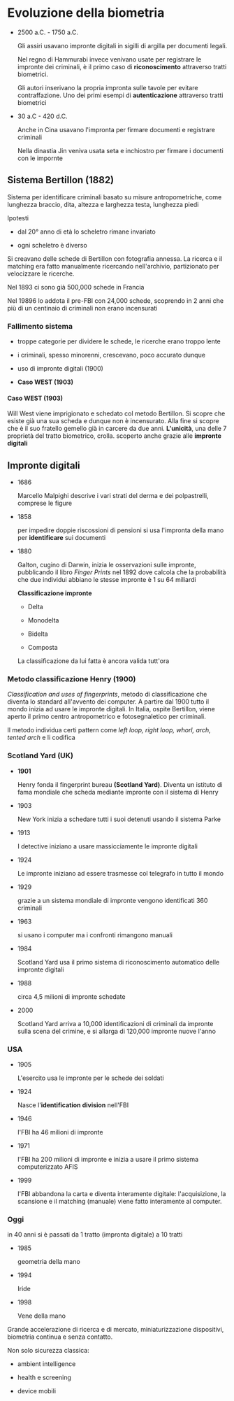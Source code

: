 # Evoluzione della biometria

- 2500 a.C. - 1750 a.C.
  
  Gli assiri usavano impronte digitali in sigilli di argilla per documenti legali.
  
  Nel regno di Hammurabi invece venivano usate per registrare le impronte dei criminali, è il primo caso di **riconoscimento** attraverso tratti biometrici.
  
  Gli autori inserivano la propria impronta sulle tavole per evitare contraffazione. Uno dei primi esempi di **autenticazione** attraverso tratti biometrici

- 30 a.C - 420 d.C.
  
  Anche in Cina usavano l'impronta per firmare documenti e registrare criminali
  
  Nella dinastia Jin veniva usata seta e inchiostro per firmare i documenti con le impornte

## Sistema Bertillon (1882)

Sistema per identificare criminali basato su misure antropometriche, come lunghezza braccio, dita, altezza e larghezza testa, lunghezza piedi

Ipotesti

- dal 20° anno di età lo scheletro rimane invariato

- ogni scheletro è diverso

Si creavano delle schede di Bertillon con fotografia annessa. La ricerca e il matching era fatto manualmente ricercando nell'archivio, partizionato per velocizzare le ricerche.

Nel 1893 ci sono già 500,000 schede in Francia

Nel 19896 lo addota il pre-FBI con 24,000 schede, scoprendo in 2 anni che più di un centinaio di criminali non erano incensurati

### Fallimento sistema

- troppe categorie per dividere le schede, le ricerche erano troppo lente

- i criminali, spesso minorenni, crescevano, poco accurato dunque

- uso di impronte digitali (1900)

- **Caso WEST (1903)**

#### Caso WEST (1903)

Will West viene imprigionato e schedato col metodo Bertillon. Si scopre che esiste già una sua scheda e dunque non è incensurato. Alla fine si scopre che è il suo fratello gemello già in carcere da due anni. **L'unicità**, una delle 7 proprietà del tratto biometrico, crolla. scoperto anche grazie alle **impronte digitali**

## Impronte digitali

- 1686
  
  Marcello Malpighi descrive i vari strati del derma e dei polpastrelli, comprese le figure

- 1858
  
  per impedire doppie riscossioni di pensioni si usa l'impronta della mano per **identificare** sui documenti

- 1880
  
  Galton, cugino di Darwin, inizia le osservazioni sulle impronte, pubblicando il libro *Finger Prints* nel 1892 dove calcola che la probabilità che due individui abbiano le stesse impronte è 1 su 64 miliardi
  
  **Classificazione impronte**
  
  - Delta
  
  - Monodelta
  
  - Bidelta
  
  - Composta
  
  La classificazione da lui fatta è ancora valida tutt'ora

### Metodo classificazione Henry (1900)

*Classification and uses of fingerprints*, metodo di classificazione che diventa lo standard all'avvento dei computer. A partire dal 1900 tutto il mondo inizia ad usare le impronte digitali. In Italia, ospite Bertillon, viene aperto il primo centro antropometrico e fotosegnaletico per criminali.

Il metodo individua certi pattern come *left loop, right loop, whorl, arch, tented arch* e li codifica

### Scotland Yard (UK)

- **1901**
  
  Henry fonda il fingerprint bureau **(Scotland Yard)**. Diventa un istituto di fama mondiale che scheda mediante impronte con il sistema di Henry

- 1903
  
  New York inizia a schedare tutti i suoi detenuti usando il sistema Parke

- 1913
  
  I detective iniziano a usare massicciamente le impronte digitali

- 1924
  
  Le impronte iniziano ad essere trasmesse col telegrafo in tutto il mondo

- 1929
  
  grazie a un sistema mondiale di impronte vengono identificati 360 criminali

- 1963
  
  si usano i computer ma i confronti rimangono manuali

- 1984
  
  Scotland Yard usa il primo sistema di riconoscimento automatico delle impronte digitali

- 1988
  
  circa 4,5 milioni di impronte schedate

- 2000
  
  Scotland Yard arriva a 10,000 identificazioni di criminali da impronte sulla scena del crimine, e si allarga di 120,000 impronte nuove l'anno

### USA

- 1905
  
  L'esercito usa le impronte per le schede dei soldati

- 1924
  
  Nasce l'**identification division** nell'FBI

- 1946
  
  l'FBI ha 46 milioni di impronte

- 1971
  
  l'FBI ha 200 milioni di impronte e inizia a usare il primo sistema computerizzato AFIS

- 1999
  
  l'FBI abbandona la carta e diventa interamente digitale: l'acquisizione, la scansione e il matching (manuale) viene fatto interamente al computer.

### Oggi

in 40 anni si è passati da 1 tratto (impronta digitale) a 10 tratti

- 1985
  
  geometria della mano

- 1994
  
  Iride

- 1998
  
  Vene della mano

Grande accelerazione di ricerca e di mercato, miniaturizzazione dispositivi, biometria continua e senza contatto.

Non solo sicurezza classica:

- ambient intelligence

- health e screening

- device mobili
